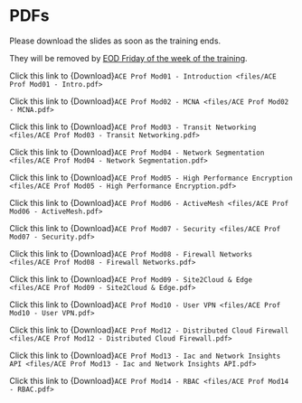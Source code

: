# PDFs

Please download the slides as soon as the training ends.

They will be removed by <ins>EOD Friday of the week of the training</ins>. 

Click this link to {Download}`ACE Prof Mod01 - Introduction <files/ACE Prof Mod01 - Intro.pdf>`

Click this link to {Download}`ACE Prof Mod02 - MCNA <files/ACE Prof Mod02 - MCNA.pdf>`

Click this link to {Download}`ACE Prof Mod03 - Transit Networking <files/ACE Prof Mod03 - Transit Networking.pdf>`

Click this link to {Download}`ACE Prof Mod04 - Network Segmentation <files/ACE Prof Mod04 - Network Segmentation.pdf>`

Click this link to {Download}`ACE Prof Mod05 - High Performance Encryption <files/ACE Prof Mod05 - High Performance Encryption.pdf>`

Click this link to {Download}`ACE Prof Mod06 - ActiveMesh <files/ACE Prof Mod06 - ActiveMesh.pdf>`

Click this link to {Download}`ACE Prof Mod07 - Security <files/ACE Prof Mod07 - Security.pdf>`

Click this link to {Download}`ACE Prof Mod08 - Firewall Networks <files/ACE Prof Mod08 - Firewall Networks.pdf>`

Click this link to {Download}`ACE Prof Mod09 - Site2Cloud & Edge <files/ACE Prof Mod09 - Site2Cloud & Edge.pdf>`

Click this link to {Download}`ACE Prof Mod10 - User VPN <files/ACE Prof Mod10 - User VPN.pdf>`

Click this link to {Download}`ACE Prof Mod12 - Distributed Cloud Firewall <files/ACE Prof Mod12 - Distributed Cloud Firewall.pdf>`

Click this link to {Download}`ACE Prof Mod13 - Iac and Network Insights API <files/ACE Prof Mod13 - Iac and Network Insights API.pdf>`

Click this link to {Download}`ACE Prof Mod14 - RBAC <files/ACE Prof Mod14 - RBAC.pdf>`